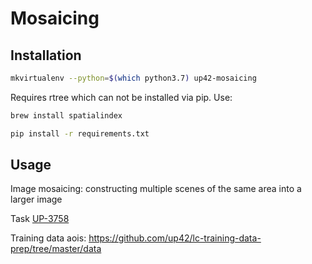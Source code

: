 # Mosaicing

## Installation

```bash
mkvirtualenv --python=$(which python3.7) up42-mosaicing
```

Requires rtree which can not be installed via pip. Use:
```bash
brew install spatialindex
```

```bash
pip install -r requirements.txt
```


## Usage

Image mosaicing: constructing multiple scenes of the same area into a larger image

Task [UP-3758](https://geoinformationstore.atlassian.net/browse/UP-3758)

Training data aois:
https://github.com/up42/lc-training-data-prep/tree/master/data
